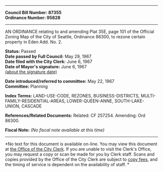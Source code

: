 * * * * *  
  
**Council Bill Number: [](#h0)[](#h2)87355**   
**Ordinance Number: 95828**  
  
* * * * *  
  
AN ORDINANCE relating to and amending Plat 35E, page 101 of the Official Zoning Map of the City of Seattle, Ordinance 86300, to rezone certain property in Eden Add. No. 2.  
  
**Status:** Passed   
**Date passed by Full Council:** May 29, 1967   
**Date filed with the City Clerk:** June 6, 1967   
**Date of Mayor's signature:** June 6, 1967   
[(about the signature date)](/~public/approvaldate.htm)   
  
  
**Date introduced/referred to committee:** May 22, 1967   
**Committee:** Planning   
  
**Index Terms:** LAND-USE-CODE, REZONES, BUSINESS-DISTRICTS, MULTI-FAMILY-RESIDENTIAL-AREAS, LOWER-QUEEN-ANNE, SOUTH-LAKE-UNION, CASCADE  
  
**References/Related Documents:** Related: CF 257254. Amending: Ord 86300.  
  
**Fiscal Note:** *(No fiscal note available at this time)*  
  
* * * * *  
  
*No text for this document is available on-line. You may view this document at [the Office of the City Clerk](http://www.seattle.gov/leg/clerk/contactUs.htm). If you are unable to visit the Clerk's Office, you may request a copy or scan be made for you by Clerk staff. Scans and copies provided by the Office of the City Clerk are subject to [copy fees](http://clerk.seattle.gov/~public/clerkfees.htm), and the timing of service is dependent on the availability of staff. *  
  
  
